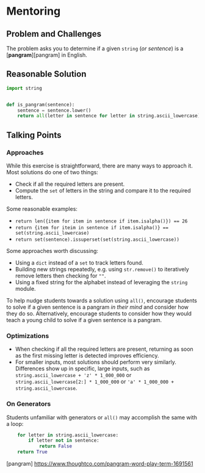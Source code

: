 # Mentoring

## Problem and Challenges

The problem asks you to determine if a given `string` (_or sentence_) is a [**pangram**][pangram] in English.

## Reasonable Solution

```python
import string


def is_pangram(sentence):
    sentence = sentence.lower()
    return all(letter in sentence for letter in string.ascii_lowercase)
```

## Talking Points

### Approaches

While this exercise is straightforward, there are many ways to approach it.
Most solutions do one of two things:

* Check if all the required letters are present.
* Compute the `set` of letters in the string and compare it to the required letters.

Some reasonable examples:

* `return len({item for item in sentence if item.isalpha()}) == 26`
* `return {item for iteim in sentence if item.isalpha()} == set(string.ascii_lowercase)`
* `return set(sentence).issuperset(set(string.ascii_lowercase))`

Some approaches worth discussing:

* Using a `dict` instead of a `set` to track letters found.
* Building new strings repeatedly, e.g. using `str.remove()` to iteratively remove letters then checking for `""`.
* Using a fixed string for the alphabet instead of leveraging the `string` module.

To help nudge students towards a solution using `all()`, encourage students to solve if a given sentence is a pangram _in their mind_ and consider how they do so.
Alternatively, encourage students to consider how they would teach a young child to solve if a given sentence is a pangram.

### Optimizations

* When checking if all the required letters are present, returning as soon as the first missing letter is detected improves efficiency.
* For smaller inputs, most solutions should perform very similarly.
  Differences show up in specific, large inputs, such as `string.ascii_lowercase + 'z' * 1_000_000` or `string.ascii_lowercase[2:] * 1_000_000` or `'a' * 1_000_000 + string.ascii_lowercase`.

### On Generators

Students unfamiliar with generators or `all()` may accomplish the same with a loop:

```python
    for letter in string.ascii_lowercase:
        if letter not in sentence:
            return False
    return True
```

[pangram] https://www.thoughtco.com/pangram-word-play-term-1691561
